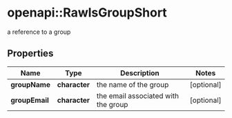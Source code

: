 # openapi::RawlsGroupShort

a reference to a group

## Properties
Name | Type | Description | Notes
------------ | ------------- | ------------- | -------------
**groupName** | **character** | the name of the group | [optional] 
**groupEmail** | **character** | the email associated with the group | [optional] 


